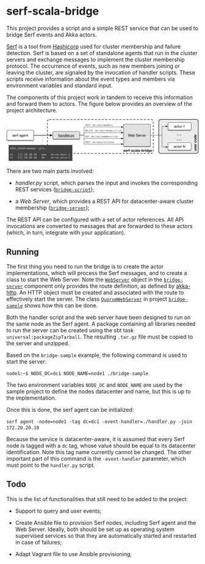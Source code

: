 # serf-scala-bridge
This project provides a script and a simple REST service that can be used to bridge
Serf events and Akka actors.

[Serf](https://www.serf.io) is a tool from [Hashicorp](https://www.hashicorp.com)
used for cluster membership and failure detection. Serf is based on a set of standalone
agents that run in the cluster servers and exchange messages to implement the cluster
membership protocol. The occurrence of events, such as new members joining or leaving the
cluster, are signaled by the invocation of handler scripts. These scripts receive
information about the event types and members via environment variables and standard input.   

The components of this project work in tandem to receive this information and forward them
to actors. The figure below provides an overview of the project architecture.
 
![project architecture](docs/serf-bridge.png "serf-scala-bridge architecture")

There are two main parts involved:

* _handler.py_ script, which parses the input and invokes the corresponding REST services
([`bridge-script`](bridge-script));

* a _Web Server_, which provides a REST API for datacenter-aware cluster membership
([`bridge-server`](bridge-server));
 
The REST API can be configured with a set of actor references. All API invocations are
converted to messages that are forwarded to these actors (which, in turn,
integrate with your application).

## Running
The first thing you need to run the bridge is to create the actor implementations, which
will process the Serf messages, and to create a class to start the Web Server. Note the
[`WebServer`](bridge-server/src/main/scala/br/com/virsox/serfbridge/server/WebServer)
object in the [`bridge-server`](bridge-server) component only provides the route definition,
as defined by [akka-http](http://doc.akka.io/docs/akka-http/current/scala.html). An HTTP
object must be created and associated with the route to effectively start
the server. The class
[`QuorumWebServer`](bridge-sample/src/main/scala/br/com/virsox/serfbridge/sample/QuorumWebServer)
in project [`bridge-sample`](bridge-sample) shows how this can be done.

Both the handler script and the web server have been designed to run on the same node
as the Serf agent. A package containing all libraries needed to run the server
can be created using the sbt task `universal:packageZipTarball`. The resulting `.tar.gz`
file must be copied to the server and unzipped.

Based on the `bridge-sample` example, the following command is used to start the server:

```
node1:~$ NODE_DC=dc1 NODE_NAME=node1 ./bridge-sample
```

The two environment variables `NODE_DC` and `NODE_NAME` are used by the sample project to
define the nodes datacenter and name, but this is up to the implementation.

Once this is done, the serf agent can be initialized:

```
serf agent -node=node1 -tag dc=dc1 -event-handler=./handler.py -join 172.20.20.10
```

Because the service is datacenter-aware, it is assumed that every Serf node is tagged
with a `dc` tag, whose value should be equal to its datacenter identification. Note this
tag name currently cannot be changed. The other important part of this command is the
 `-event-handler` parameter, which must point to the `handler.py` script.
 
 


## Todo
This is the list of functionalities that still need to be added to the project:

* Support to query and user events;

* Create Ansible file to provision Serf nodes, including Serf agent and the Web Server. 
Ideally, both should be set up as operating system supervised services so that they are 
automatically started and restarted in case of failures;

* Adapt Vagrant file to use Ansible provisioning;
